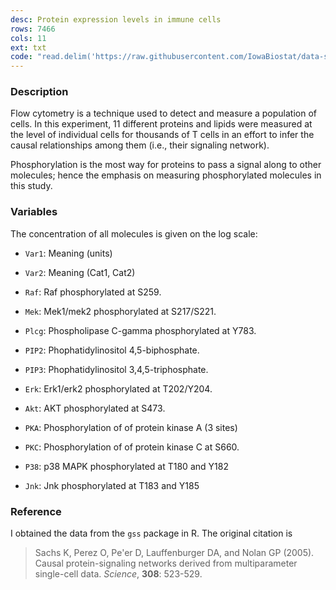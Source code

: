 ```yaml
---
desc: Protein expression levels in immune cells
rows: 7466
cols: 11
ext: txt
code: "read.delim('https://raw.githubusercontent.com/IowaBiostat/data-sets/main/Sachs2005/Sachs2005.txt')"
---
```


### Description

Flow cytometry is a technique used to detect and measure a population of cells. In this experiment, 11 different proteins and lipids were measured at the level of individual cells for thousands of T cells in an effort to infer the causal relationships among them (i.e., their signaling network).

Phosphorylation is the most way for proteins to pass a signal along to other molecules; hence the emphasis on measuring phosphorylated molecules in this study.

### Variables

The concentration of all molecules is given on the log scale:

* `Var1`: Meaning (units)
* `Var2`: Meaning (Cat1, Cat2)

* `Raf`: Raf phosphorylated at S259.
* `Mek`: Mek1/mek2 phosphorylated at S217/S221.
* `Plcg`: Phospholipase C-gamma phosphorylated at Y783.
* `PIP2`: Phophatidylinositol 4,5-biphosphate.
* `PIP3`: Phophatidylinositol 3,4,5-triphosphate.
* `Erk`: Erk1/erk2 phosphorylated at T202/Y204.
* `Akt`: AKT phosphorylated at S473.
* `PKA`: Phosphorylation of of protein kinase A (3 sites)
* `PKC`: Phosphorylation of of protein kinase C at S660.
* `P38`: p38 MAPK phosphorylated at T180 and Y182
* `Jnk`: Jnk phosphorylated at T183 and Y185
 
### Reference

I obtained the data from the `gss` package in R. The original citation is

> Sachs K, Perez O, Pe'er D, Lauffenburger DA, and Nolan GP (2005). Causal protein-signaling networks derived from multiparameter single-cell data. *Science*, **308**: 523-529.
